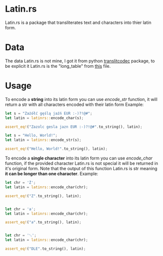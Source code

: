 # Latin.rs

Latin.rs is a package that transliterates text and characters into thier latin form.

# Data

The data Latin.rs is not mine, I got it from python [translitcodec](https://github.com/claudep/translitcodec/tree/master) package, to be explicit it Latin.rs is the "long_table" from [this](https://github.com/claudep/translitcodec/blob/master/translitcodec/__init__.py) file.

# Usage

To encode a **string** into its latin form you can use _encode_str_ function,
it will return a str with all characters encoded with their latin form
Example:

```rust
let s = "Zażółć gęślą jaźń EUR :-)?!@#";
let latin = latinrs::encode_char(s);

assert_eq!("Zazolc gesla jazn EUR :-)?!@#".to_string(), latin);

let s = "Hello, World!";
let latin = latinrs::encode_str(s);

assert_eq!("Hello, World!".to_string(), latin);
```

To encode a **single character** into its latin form you can use _encode_char_ function,
if the provided character Latin.rs is not special it will be returned in it's original form.
Note that the output of this function Latin.rs is str meaning **it can be longer than one character**.
Example:

```rust
let chr = 'Ż';
let latin = latinrs::encode_char(chr);

assert_eq!("Z".to_string(), latin);


let chr = 'a';
let latin = latinrs::encode_char(chr);

assert_eq!("a".to_string(), latin);


let chr = '␐';
let latin = latinrs::encode_char(chr);

assert_eq!("DLE".to_string(), latin);
```
